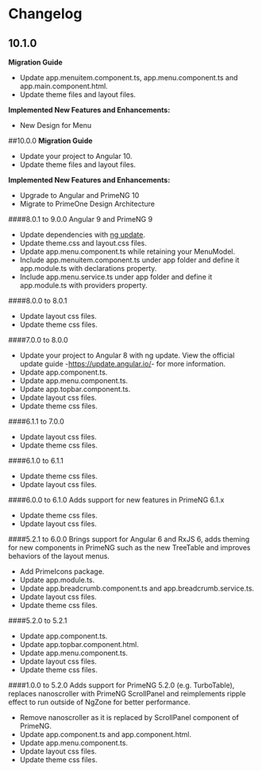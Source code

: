 # Changelog

## 10.1.0

**Migration Guide**
- Update app.menuitem.component.ts, app.menu.component.ts and app.main.component.html.
- Update theme files and layout files.

**Implemented New Features and Enhancements:**

- New Design for Menu

##10.0.0
**Migration Guide**
- Update your project to Angular 10.
- Update theme files and layout files.

**Implemented New Features and Enhancements:**

- Upgrade to Angular and PrimeNG 10
- Migrate to PrimeOne Design Architecture
        
####8.0.1 to 9.0.0
Angular 9 and PrimeNG 9
- Update dependencies with <a href="https://angular.io/cli/update">ng update</a>.
- Update theme.css and layout.css files.
- Update app.menu.component.ts while retaining your MenuModel.
- Include app.menuitem.component.ts under app folder and define it app.module.ts with declarations property.
- Include app.menu.service.ts under app folder and define it app.module.ts with providers property.

####8.0.0 to 8.0.1
- Update layout css files.
- Update theme css files.

####7.0.0 to 8.0.0
- Update your project to Angular 8 with ng update. View the official update guide -<a href="https://update.angular.io/">https://update.angular.io/</a>- for more information.
- Update app.component.ts.
- Update app.menu.component.ts.
- Update app.topbar.component.ts.
- Update layout css files.
- Update theme css files.

####6.1.1 to 7.0.0
- Update layout css files.
- Update theme css files.

####6.1.0 to 6.1.1
- Update theme css files.
- Update layout css files.

####6.0.0 to 6.1.0
Adds support for new features in PrimeNG 6.1.x
- Update theme css files.
- Update layout css files.

####5.2.1 to 6.0.0
Brings support for Angular 6 and RxJS 6, adds theming for new components in PrimeNG such as the new TreeTable
and improves behaviors of the layout menus.
- Add PrimeIcons package.
- Update app.module.ts.
- Update app.breadcrumb.component.ts and app.breadcrumb.service.ts.
- Update layout css files.
- Update theme css files.

####5.2.0 to 5.2.1
- Update app.component.ts.
- Update app.topbar.component.html.
- Update app.menu.component.ts.
- Update layout css files.
- Update theme css files.

####1.0.0 to 5.2.0
Adds support for PrimeNG 5.2.0 (e.g. TurboTable), replaces nanoscroller with PrimeNG ScrollPanel and reimplements ripple effect to run outside of NgZone for better performance.
- Remove nanoscroller as it is replaced by ScrollPanel component of PrimeNG.
- Update app.component.ts and app.component.html.
- Update app.menu.component.ts.
- Update layout css files.
- Update theme css files.
